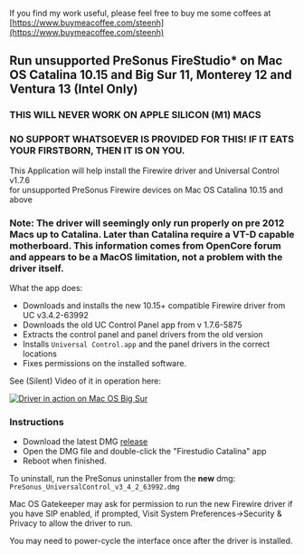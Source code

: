 If you find my work useful, please feel free to buy me some coffees at [https://www.buymeacoffee.com/steenh](https://www.buymeacoffee.com/steenh)

## Run unsupported PreSonus FireStudio* on Mac OS Catalina 10.15 and Big Sur 11, Monterey 12 and Ventura 13 (Intel Only)

### THIS WILL NEVER WORK ON APPLE SILICON (M1) MACS

### NO SUPPORT WHATSOEVER IS PROVIDED FOR THIS! IF IT EATS YOUR FIRSTBORN, THEN IT IS ON YOU.

This Application will help install the Firewire driver and Universal Control v1.7.6  
for unsupported PreSonus Firewire devices on Mac OS Catalina 10.15 and above 

### Note: The driver will seemingly only run properly on pre 2012 Macs up to Catalina. Later than Catalina require a VT-D capable motherboard. This information comes from OpenCore forum and appears to be a MacOS limitation, not a problem with the driver itself.

What the app does:
* Downloads and installs the new 10.15+ compatible Firewire driver from UC v3.4.2-63992
* Downloads the old UC Control Panel app from v 1.7.6-5875
* Extracts the control panel and panel drivers from the old version
* Installs `Universal Control.app` and the panel drivers in the correct locations
* Fixes permissions on the installed software.

See (Silent) Video of it in operation here:  


[![Driver in action on Mac OS Big Sur](https://img.youtube.com/vi/GeoG24QyTWg/0.jpg)](https://www.youtube.com/watch?v=GeoG24QyTWg)

### Instructions
* Download the latest DMG [release](https://github.com/colin-campbell/firestudio-catalina/releases/latest)
* Open the DMG file and double-click the "Firestudio Catalina" app
* Reboot when finished.

To uninstall, run the PreSonus uninstaller from the **new** dmg:  
 `PreSonus_UniversalControl_v3_4_2_63992.dmg`

Mac OS Gatekeeper may ask for permission to run the new Firewire driver if you have SIP enabled, if prompted, Visit System Preferences->Security & Privacy to allow the driver to run.  

You may need to power-cycle the interface once after the driver is installed. 




